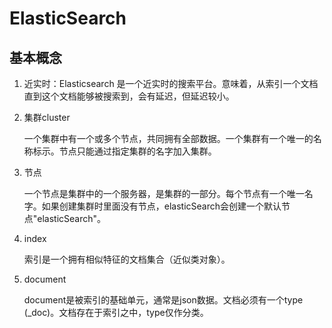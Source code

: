 # ElasticSearch

## 基本概念

1. 近实时：Elasticsearch 是一个近实时的搜索平台。意味着，从索引一个文档直到这个文档能够被搜索到，会有延迟，但延迟较小。

2. 集群cluster

   一个集群中有一个或多个节点，共同拥有全部数据。一个集群有一个唯一的名称标示。节点只能通过指定集群的名字加入集群。

3. 节点

   一个节点是集群中的一个服务器，是集群的一部分。每个节点有一个唯一名字。如果创建集群时里面没有节点，elasticSearch会创建一个默认节点"elasticSearch"。

4. index

   索引是一个拥有相似特征的文档集合（近似类对象）。

5. document

   document是被索引的基础单元，通常是json数据。文档必须有一个type (_doc)。文档存在于索引之中，type仅作分类。